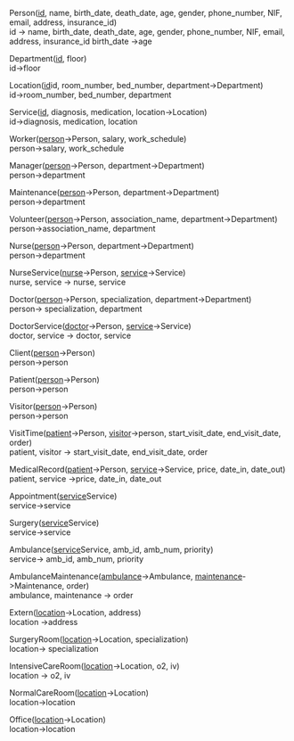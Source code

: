 <p>
Person(<ins>id</ins>, name, birth_date, death_date, age, gender, phone_number, NIF, email, address, insurance_id)<br>
id -> name, birth_date, death_date, age, gender, phone_number, NIF, email, address, insurance_id
birth_date ->age

Department(<ins>id</ins>, floor)<br>
id->floor

Location(<ins>id</ins>id, room_number, bed_number, department->Department)<br>
id->room_number, bed_number, department

Service(<ins>id</ins>, diagnosis, medication, location->Location)<br>
id->diagnosis, medication, location

Worker(<ins>person</ins>->Person, salary, work_schedule)<br>
person->salary, work_schedule

Manager(<ins>person</ins>->Person, department->Department)<br>
person->department

Maintenance(<ins>person</ins>->Person, department->Department)<br>
person->department

Volunteer(<ins>person</ins>->Person, association_name, department->Department)<br>
person->association_name, department

Nurse(<ins>person</ins>->Person, department->Department)<br>
person->department

NurseService(<ins>nurse</ins>->Person, <ins>service</ins>->Service)<br>
nurse, service -> nurse, service

Doctor(<ins>person</ins>->Person, specialization, department->Department)<br>
person-> specialization, department

DoctorService(<ins>doctor</ins>->Person, <ins>service</ins>->Service)<br>
doctor, service -> doctor, service

Client(<ins>person</ins>->Person)<br>
person->person

Patient(<ins>person</ins>->Person)<br>
person->person

Visitor(<ins>person</ins>->Person)<br>
person->person

VisitTime(<ins>patient</ins>->Person, <ins>visitor</ins>->person, start_visit_date, 
end_visit_date, order)<br>
patient, visitor -> start_visit_date, end_visit_date, order

MedicalRecord(<ins>patient</ins>->Person, <ins>service</ins>->Service, price, date_in, date_out)<br>
patient, service ->price, date_in, date_out

Appointment(<ins>service</ins>Service)<br>
service->service

Surgery(<ins>service</ins>Service)<br>
service->service

Ambulance(<ins>service</ins>Service, amb_id, amb_num, priority)<br>
service-> amb_id, amb_num, priority

AmbulanceMaintenance(<ins>ambulance</ins>->Ambulance, <ins>maintenance</ins>->Maintenance, order)<br>
ambulance, maintenance -> order

Extern(<ins>location</ins>->Location, address)<br>
location ->address

SurgeryRoom(<ins>location</ins>->Location, specialization)<br>
location-> specialization

IntensiveCareRoom(<ins>location</ins>->Location, o2, iv)<br>
location -> o2, iv

NormalCareRoom(<ins>location</ins>->Location)<br>
location->location

Office(<ins>location</ins>->Location)<br>
location->location

</p>
